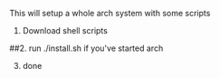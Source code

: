 This will setup a whole arch system with some scripts


1. Download shell scripts

##2. run ./install.sh if you've started arch

3. done
